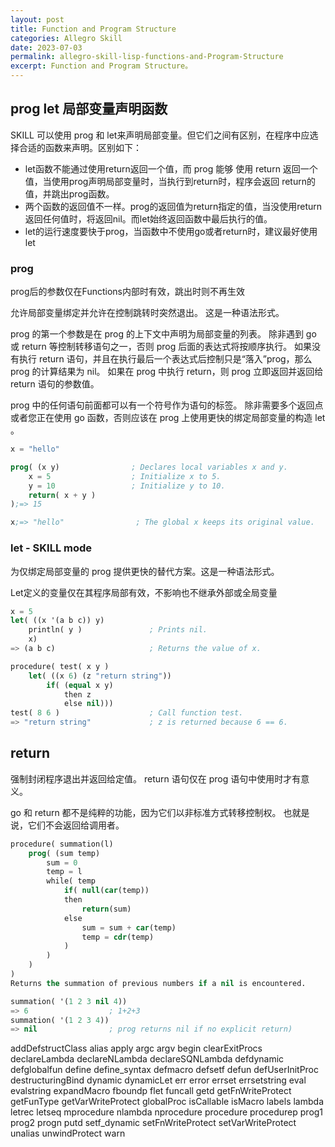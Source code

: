 ```yaml
---
layout: post
title: Function and Program Structure
categories: Allegro Skill
date: 2023-07-03
permalink: allegro-skill-lisp-functions-and-Program-Structure
excerpt: Function and Program Structure。
---
```


## prog let 局部变量声明函数

SKILL 可以使用 prog 和 let来声明局部变量。但它们之间有区别，在程序中应选择合适的函数来声明。区别如下：

* let函数不能通过使用return返回一个值，而 prog 能够 使用 return 返回一个值，当使用prog声明局部变量时，当执行到return时，程序会返回 return的值，并跳出prog函数。
* 两个函数的返回值不一样。prog的返回值为return指定的值，当没使用return返回任何值时，将返回nil。而let始终返回函数中最后执行的值。
* let的运行速度要快于prog，当函数中不使用go或者return时，建议最好使用let

### prog

prog后的参数仅在Functions内部时有效，跳出时则不再生效

允许局部变量绑定并允许在控制跳转时突然退出。 这是一种语法形式。

prog 的第一个参数是在 prog 的上下文中声明为局部变量的列表。 除非遇到 go 或 return 等控制转移语句之一，否则 prog 后面的表达式将按顺序执行。 如果没有执行 return 语句，并且在执行最后一个表达式后控制只是“落入”prog，那么 prog 的计算结果为 nil。 如果在 prog 中执行 return，则 prog 立即返回并返回给 return 语句的参数值。

prog 中的任何语句前面都可以有一个符号作为语句的标签。 除非需要多个返回点或者您正在使用 go 函数，否则应该在 prog 上使用更快的绑定局部变量的构造 let 。

```lisp
x = "hello"

prog( (x y)                ; Declares local variables x and y.
    x = 5                  ; Initialize x to 5.
    y = 10                 ; Initialize y to 10.
    return( x + y )
);=> 15

x;=> "hello"                ; The global x keeps its original value.
```

### let - SKILL mode

为仅绑定局部变量的 prog 提供更快的替代方案。这是一种语法形式。

Let定义的变量仅在其程序局部有效，不影响也不继承外部或全局变量

```lisp
x = 5
let( ((x '(a b c)) y)
    println( y )               ; Prints nil.
    x)
=> (a b c)                     ; Returns the value of x.

procedure( test( x y )
    let( ((x 6) (z "return string"))
        if( (equal x y)
            then z 
            else nil)))
test( 8 6 )                    ; Call function test.
=> "return string"             ; z is returned because 6 == 6.

```

## return

强制封闭程序退出并返回给定值。 return 语句仅在 prog 语句中使用时才有意义。

go 和 return 都不是纯粹的功能，因为它们以非标准方式转移控制权。 也就是说，它们不会返回给调用者。

```lisp
procedure( summation(l)
    prog( (sum temp)
        sum = 0
        temp = l
        while( temp
            if( null(car(temp))
            then
                return(sum)
            else
                sum = sum + car(temp)
                temp = cdr(temp)
            )
        )
    )
) 
Returns the summation of previous numbers if a nil is encountered.

summation( '(1 2 3 nil 4)) 
=> 6                  ; 1+2+3
summation( '(1 2 3 4)) 
=> nil                ; prog returns nil if no explicit return)
```

addDefstructClass
alias
apply
argc
argv
begin
clearExitProcs
declareLambda
declareNLambda
declareSQNLambda
defdynamic
defglobalfun
define
define_syntax
defmacro
defsetf
defun
defUserInitProc
destructuringBind
dynamic
dynamicLet
err
error
errset
errsetstring
eval
evalstring
expandMacro
fboundp
flet
funcall
getd
getFnWriteProtect
getFunType
getVarWriteProtect
globalProc
isCallable
isMacro
labels
lambda
letrec
letseq
mprocedure
nlambda
nprocedure
procedure
procedurep
prog1
prog2
progn
putd
setf_dynamic
setFnWriteProtect
setVarWriteProtect
unalias
unwindProtect
warn